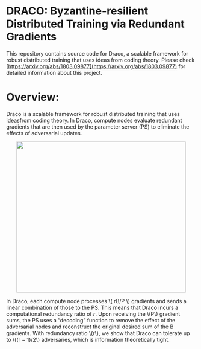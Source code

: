 # DRACO: Byzantine-resilient Distributed Training via Redundant Gradients
This repository contains source code for Draco, a scalable framework for robust distributed training that uses ideas from coding theory. Please check [https://arxiv.org/abs/1803.09877](https://arxiv.org/abs/1803.09877) for detailed information about this project.

# Overview:
Draco is a scalable framework for robust distributed training that uses ideasfrom coding theory. In Draco, compute nodes evaluate redundant gradients that are then used by the parameter server (PS) to eliminate the effects of adversarial updates.

<div align="center"><img src="https://github.com/hwang595/Draco/blob/master/images/Draco.jpg" height="400" width="450" ></div>

In Draco, each compute node processes \\( rB/P \\) gradients and sends a linear combination of those to the PS. This means that Draco incurs a computational redundancy ratio of $r$. Upon receiving the \\(P\\) gradient sums, the PS uses a “decoding” function to remove the effect of the adversarial nodes and reconstruct the original desired sum of the B gradients. With redundancy ratio \\(r\\), we show that Draco can tolerate up to \\((r − 1)/2\\) adversaries, which is information theoretically tight. 
